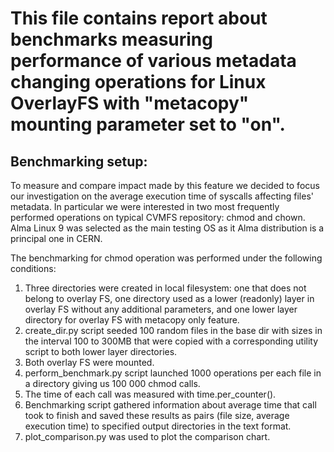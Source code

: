 <h1>This file contains report about benchmarks measuring performance of various metadata changing operations for Linux OverlayFS with "metacopy" mounting parameter set to "on".</h1>

<h2>Benchmarking setup:</h2>
To measure and compare impact made by this feature we decided to focus our investigation on the average execution time of syscalls affecting files' metadata. 
In particular we were interested in two most frequently performed operations on typical CVMFS repository: chmod and chown. 
Alma Linux 9 was selected as the main testing OS as it Alma distribution is a principal one in CERN.

The benchmarking for chmod operation was performed under the following conditions:
1. Three directories were created in local filesystem: one that does not belong to overlay FS, one directory used as a lower (readonly) layer in overlay FS without any additional parameters, and one lower layer directory for overlay FS with metacopy only feature.
2. create_dir.py script seeded 100 random files in the base dir with sizes in the interval 100 to 300MB that were copied with a corresponding utility script to both lower layer directories.
3. Both overlay FS were mounted. 
4. perform_benchmark.py script launched 1000 operations per each file in a directory giving us 100 000 chmod calls.
5. The time of each call was measured with time.per_counter().
6. Benchmarking script gathered information about average time that call took to finish and saved these results as pairs (file size, average execution time) to specified output directories in the text format.
7. plot_comparison.py was used to plot the comparison chart.
